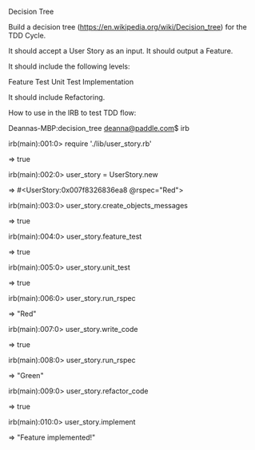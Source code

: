 Decision Tree

Build a decision tree (https://en.wikipedia.org/wiki/Decision_tree) for the TDD Cycle.

It should accept a User Story as an input. It should output a Feature.

It should include the following levels:

Feature Test
Unit Test
Implementation

It should include Refactoring.


How to use in the IRB to test TDD flow:

Deannas-MBP:decision_tree deanna@paddle.com$ irb 

irb(main):001:0> require './lib/user_story.rb'

=> true

irb(main):002:0> user_story = UserStory.new

=> #<UserStory:0x007f8326836ea8 @rspec="Red">

irb(main):003:0> user_story.create_objects_messages

=> true

irb(main):004:0> user_story.feature_test

=> true

irb(main):005:0> user_story.unit_test

=> true

irb(main):006:0> user_story.run_rspec

=> "Red"

irb(main):007:0> user_story.write_code

=> true

irb(main):008:0> user_story.run_rspec

=> "Green"

irb(main):009:0> user_story.refactor_code

=> true

irb(main):010:0> user_story.implement

=> "Feature implemented!"

